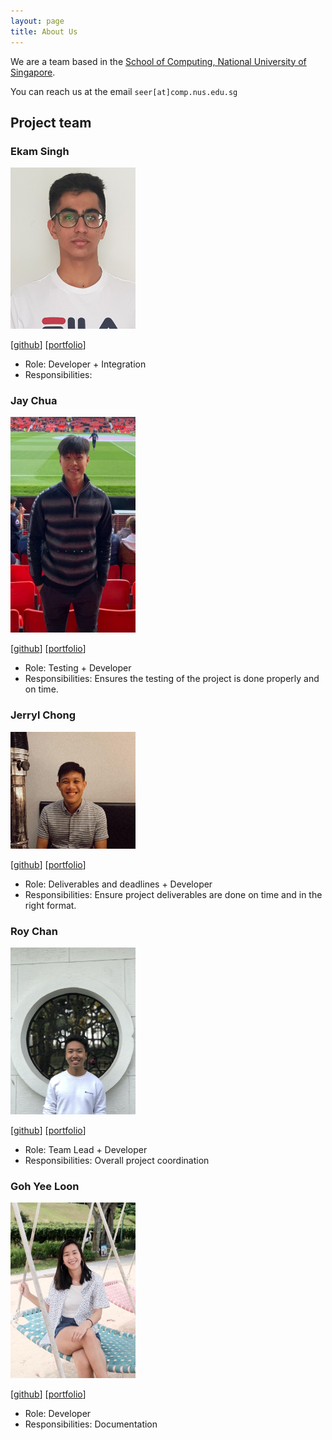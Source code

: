 ```yaml
---
layout: page
title: About Us
---
```


We are a team based in the [School of Computing, National University of Singapore](http://www.comp.nus.edu.sg).

You can reach us at the email `seer[at]comp.nus.edu.sg`

## Project team

### Ekam Singh

<img src="images/ekamsinghpandher.png" width="200px">

[[github](https://github.com/EkamSinghPandher)]
[[portfolio](team/johndoe.md)]

* Role: Developer + Integration
* Responsibilities:

### Jay Chua

<img src="images/jaychua.png" width="200px">

[[github](http://github.com/nopenotj)]
[[portfolio](team/johndoe.md)]

* Role: Testing + Developer
* Responsibilities: Ensures the testing of the project is done properly and on time.

### Jerryl Chong

<img src="images/jerrylchong.png" width="200px">

[[github](http://github.com/jerrylchong)] [[portfolio](team/johndoe.md)]

* Role: Deliverables and deadlines + Developer
* Responsibilities: Ensure project deliverables are done on time and in the right format.

### Roy Chan

<img src="images/royleochan.png" width="200px">

[[github](http://github.com/royleochan)]
[[portfolio](team/johndoe.md)]

* Role: Team Lead + Developer
* Responsibilities: Overall project coordination 

### Goh Yee Loon

<img src="images/gloon99.png" width="200px">

[[github](http://github.com/gloon99)]
[[portfolio](team/johndoe.md)]

* Role: Developer
* Responsibilities: Documentation
